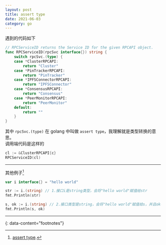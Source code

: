 ```yaml
---
layout: post
title: assert type
date: 2021-06-03
category: go
---
```


遇到的代码如下  

```go
// RPCServiceID returns the Service ID for the given RPCAPI object.
func RPCServiceID(rpcSvc interface{}) string {
	switch rpcSvc.(type) {
	case *ClusterRPCAPI:
		return "Cluster"
	case *PinTrackerRPCAPI:
		return "PinTracker"
	case *IPFSConnectorRPCAPI:
		return "IPFSConnector"
	case *ConsensusRPCAPI:
		return "Consensus"
	case *PeerMonitorRPCAPI:
		return "PeerMonitor"
	default:
		return ""
	}
}
```

其中 `rpcSvc.(type)` 在 golang 中叫做 `assert type`，我理解就是类型转换的意思。   
调用端代码是这样的  

```go
cl := &ClusterRPCAPI{c}
RPCServiceID(cl)
```

***

其他例子[^1]  

```go
var i interface{} = "hello world"

str := i.(string) // 1.接口i是string类型，会将"hello world"赋值给str
fmt.Println(str)

s, ok := i.(string) // 2.接口类型是string，会将"hello world"赋值给s，并且ok=true
fmt.Println(s, ok)
```

---
{: data-content="footnotes"}

[^1]: [assert type](https://mp.weixin.qq.com/s/Bt3C8W2q-FeEUfy7ecRlng).  

